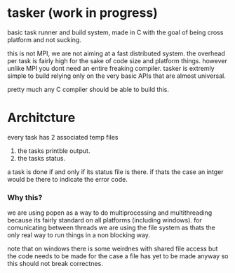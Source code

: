# tasker (work in progress)
basic task runner and build system, made in C with the goal of being cross platform and not sucking.

this is not MPI, we are not aiming at a fast distributed system. 
the overhead per task is fairly high for the sake of code size and platform things.
however unlike MPI you dont need an entire freaking compiler. 
tasker is extremly simple to build relying only on the very basic APIs that are almost universal.

pretty much any C compiler should be able to build this.


# Architcture
every task has 2 associated temp files

1. the tasks printble output.
2. the tasks status.

a task is done if and only if its status file is there. 
if thats the case an intger would be there to indicate the error code.

### Why this?
we are using popen as a way to do multiprocessing and multithreading because its fairly standard on all platforms (including windows). for comunicating between threads we are using the file system as thats the only real way to run things in a non blocking way.

note that on windows there is some weirdnes with shared file access but the code needs to be made for the case a file has yet to be made anyway so this should not break correctnes.